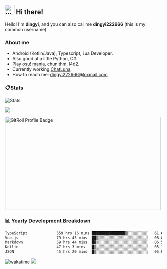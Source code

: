 ## <img alt="wave" src="https://raw.githubusercontent.com/MartinHeinz/MartinHeinz/master/wave.gif" width="30px"> Hi there!

Hello! I'm **dingyi**, and you can also call me **dingyi222666** (this is my common username).

### About me

- Android (Kotlin/Java), Typescript, Lua Developer.
- Also good at a little Python, C#.
- Play [osu! mania](https://osu.ppy.sh/users/29808669), chunithm, l4d2.
- Currently working [ChatLuna](https://github.com/ChatLunaLab).
- How to reach me: [dingyi222666@foxmail.com](mailto:dingyi222666@foxmail.com)

### 📋Stats

![Stats](https://github-readme-stats.vercel.app/api?username=dingyi222666&show_icons=true&icon_color=47A69E&title_color=47A69E&count_private=true)    

![](https://api.githubtrends.io/user/svg/dingyi222666/langs?time_range=one_year&include_private=True&loc_metric=changed&theme=classic)

<a href="https://gitroll.io/profile/uILsSgRUcbEP5MZt3W3atcIvOKBy1" target="_blank"><img  width='500px' height='300px' src="https://gitroll.io/api/badges/profiles/v1/uILsSgRUcbEP5MZt3W3atcIvOKBy1?theme=kawaiiCat" alt="GitRoll Profile Badge"/></a>

### 📊 Yearly Development Breakdown

<!--START_SECTION:waka-->

```txt
TypeScript             559 hrs 16 mins ███████████████▒░░░░░░░░░   61.69 %
Vue.js                 79 hrs 45 mins  ██▒░░░░░░░░░░░░░░░░░░░░░░   08.80 %
Markdown               59 hrs 44 mins  █▓░░░░░░░░░░░░░░░░░░░░░░░   06.59 %
Kotlin                 47 hrs 3 mins   █▒░░░░░░░░░░░░░░░░░░░░░░░   05.19 %
JSON                   45 hrs 20 mins  █▒░░░░░░░░░░░░░░░░░░░░░░░   05.00 %
```

<!--END_SECTION:waka-->

[![wakatime](https://wakatime.com/badge/user/1e2214c3-b9c7-4bf8-94e7-d9d08f7c4254.svg)](https://wakatime.com/@1e2214c3-b9c7-4bf8-94e7-d9d08f7c4254) ![](https://komarev.com/ghpvc/?username=dingyi222666)
